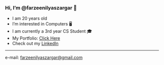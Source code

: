 ### Hi, I’m @farzeenilyaszargar 👋
- I am 20 years old
- I’m interested in Computers 🖥️
- I am currently a 3rd year CS Student 🎓
- My Portfolio: [Click Here](https://www.lunoirwear.com)
- Check out my [LinkedIn](https://www.linkedin.com/in/farzeenilyaszargar/)

_____

e-mail: farzeenilyaszargar@gmail.com
  
 


